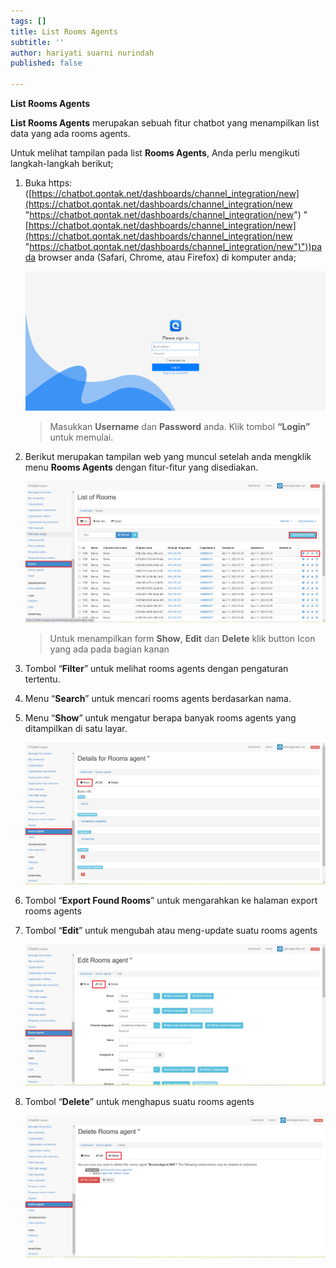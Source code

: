```yaml
---
tags: []
title: List Rooms Agents
subtitle: ''
author: hariyati suarni nurindah
published: false

---
```

**List Rooms Agents**

**List Rooms Agents** merupakan sebuah fitur chatbot yang menampilkan list data yang ada rooms agents.

Untuk melihat tampilan pada list **Rooms Agents**, Anda perlu mengikuti langkah-langkah berikut;

1. Buka https: ([https://chatbot.qontak.net/dashboards/channel_integration/new](https://chatbot.qontak.net/dashboards/channel_integration/new "https://chatbot.qontak.net/dashboards/channel_integration/new") "[https://chatbot.qontak.net/dashboards/channel_integration/new](https://chatbot.qontak.net/dashboards/channel_integration/new "https://chatbot.qontak.net/dashboards/channel_integration/new")"))pada browser anda (Safari, Chrome, atau Firefox) di komputer anda;

   ![](/uploads/channell.PNG)

   > Masukkan **Username** dan **Password** anda. Klik tombol **“Login”** untuk memulai.
2. Berikut merupakan tampilan web yang muncul setelah anda mengklik menu **Rooms Agents** dengan fitur-fitur yang disediakan.

   ![](/uploads/rooms1.PNG)

   > Untuk menampilkan form **Show**, **Edit** dan **Delete** klik button Icon yang ada pada bagian kanan
3. Tombol “**Filter**” untuk melihat rooms agents dengan pengaturan tertentu.
4. Menu “**Search**” untuk mencari rooms agents berdasarkan nama.
5. Menu “**Show**” untuk mengatur berapa banyak rooms agents yang ditampilkan di satu layar.

   ![](/uploads/roomagents2.PNG)
6. Tombol “**Export Found Rooms**” untuk mengarahkan ke halaman export rooms agents
7. Tombol “**Edit**” untuk mengubah atau meng-update suatu rooms agents

   ![](/uploads/roomagents3.PNG)
8. Tombol “**Delete**” untuk menghapus suatu rooms agents

   ![](/uploads/roomagents4.PNG)